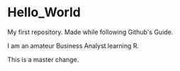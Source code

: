 # Hello_World
My first repository. Made while following Github's Guide.

I am an amateur Business Analyst learning R.

This is a master change.